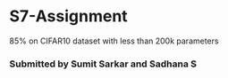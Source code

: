 # S7-Assignment
85% on CIFAR10 dataset with less than 200k parameters
### Submitted by Sumit Sarkar and Sadhana S
